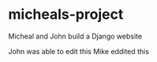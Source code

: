 # micheals-project
Micheal and John build a Django website

John was able to edit this
Mike eddited this
